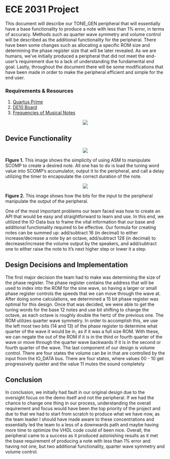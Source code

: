 # ECE 2031 Project
This document will describe our TONE_GEN peripheral that will essentially have a base functionality to produce a note with less than 1% error, in terms of accuracy. Methods such as quarter wave symmetry and volume control will be described as the additional functionality for the peripheral. There have been some changes such as allocating a specific ROM size and determining the phase register size that will be later revealed. As we are humans, we’ve initially produced a peripheral that did not meet the end-user’s requirement due to a lack of understanding the fundamental end goal. Lastly, throughout the document there will be some modifications that have been made in order to make the peripheral efficient and simple for the end user.

### Requirements & Resources
1. [Quartus Prime](https://www.intel.com/content/www/us/en/products/details/fpga/development-tools/quartus-prime.html)
2. [DE10 Board](https://www.intel.com/content/www/us/en/developer/articles/guide/de10-nano-development-board-user-manual.html)
3. [Frequencies of Musical Notes](https://pages.mtu.edu/~suits/notefreqs.html)
<div>

<p align="center">
<img src = https://i.imgur.com/m86Fypd.png >
</p>

## Device Functionality

<p align="center">
  <img src="https://i.imgur.com/9JwSoap.png">
</p>
<b>FIgure 1.</b> This image shows the simplicity of using ASM to manipulate SCOMP to create a desired note. All one has to do is load the tuning word value into SCOMP’s accumulator, output it to the peripheral, and call a delay utilizing the timer to encapsulate the correct duration of the note.

<div>

<p align="center">
  <img src="https://i.imgur.com/xhw3mCb.png">
</p>

<b>Figure 2.</b> This image shows how the bits for the input to the peripheral manipulate the output of the peripheral. 
<div>
One of the most important problems our team faced was how to create an API that would be easy and straightforward to learn and use. In this end, we utilized the IO-Data bus to frame the vital information that our base and additional functionality required to be effective. Our formula for creating notes can be summed up: add/subtract 16 (in decimal) to either increase/decrease a note by an octave, add/subtract 128 (in decimal) to decrease/increase the volume output by the speakers, and add/subtract one to either raise the note to it’s next higher step or lower it a step.  

## Design Decisions and Implementation
The first major decision the team had to make was determining the size of the phase register. The phase register contains the address that will be used to index into the ROM for the sine wave, so having a larger or small phase register controls the speeds that we can move through the wave at. After doing some calculations, we determined a 15 bit phase register was optimal for this design. Once that was decided, we were able to get the tuning words for the base 12 notes and use bit shifting to change the octave, as each octave is roughly double the hertz of the previous one. The ROM utilizes quarter wave symmetry. In order to accomplish this, we use the left most two bits (14 and 13) of the phase register to determine what quarter of the wave it would be in, as if it was a full size ROM. With these, we can negate the out of the ROM if it is in the third or fourth quarter of the wave or move through the quarter wave backwards if it is in the second or fourth quarter of the wave. The last component of our design is volume control. There are four states the volume can be in that are controlled by the input from the IO_DATA bus. There are four states, where values 00 - 10 get progressively quieter and the value 11 mutes the sound completely

## Conclusion
In conclusion, we initially had fault in our original design due to the oversight focus on the demo itself and not the peripheral. If we had the chance to change one thing in our process, understanding the overall requirement and focus would have been the top priority of the project and due to that we had to start from scratch to produce what we have now, as the team leader I should have made aware to these concentrations and essentially led the team to a less of a downwards path and maybe having more time to optimize the VHDL code could of been nice. Overall, the peripheral came to a success as it produced astonishing results as it met the base requirement of producing a note with less than 1% error and having not one, but two additional functionality, quarter wave symmetry and volume control.
